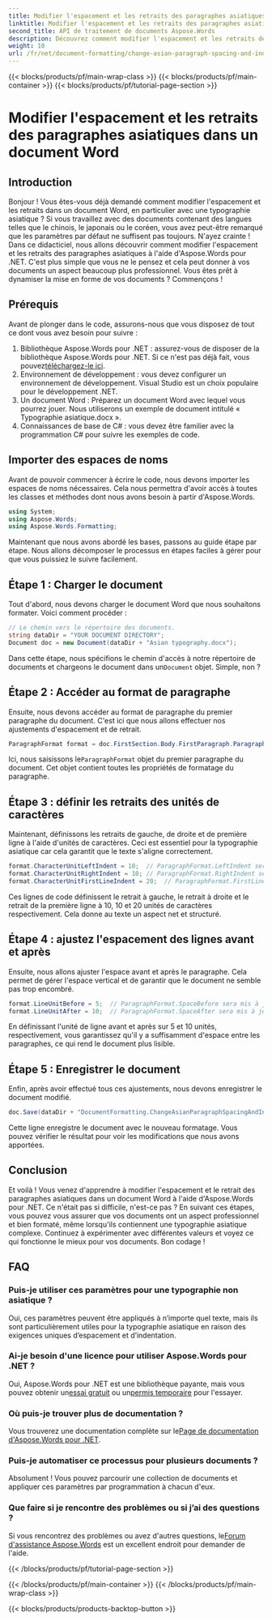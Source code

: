 ```yaml
---
title: Modifier l'espacement et les retraits des paragraphes asiatiques dans un document Word
linktitle: Modifier l'espacement et les retraits des paragraphes asiatiques dans un document Word
second_title: API de traitement de documents Aspose.Words
description: Découvrez comment modifier l'espacement et les retraits des paragraphes asiatiques dans les documents Word à l'aide d'Aspose.Words pour .NET avec ce guide complet, étape par étape.
weight: 10
url: /fr/net/document-formatting/change-asian-paragraph-spacing-and-indents/
---
```


{{< blocks/products/pf/main-wrap-class >}}
{{< blocks/products/pf/main-container >}}
{{< blocks/products/pf/tutorial-page-section >}}

# Modifier l'espacement et les retraits des paragraphes asiatiques dans un document Word

## Introduction

Bonjour ! Vous êtes-vous déjà demandé comment modifier l'espacement et les retraits dans un document Word, en particulier avec une typographie asiatique ? Si vous travaillez avec des documents contenant des langues telles que le chinois, le japonais ou le coréen, vous avez peut-être remarqué que les paramètres par défaut ne suffisent pas toujours. N'ayez crainte ! Dans ce didacticiel, nous allons découvrir comment modifier l'espacement et les retraits des paragraphes asiatiques à l'aide d'Aspose.Words pour .NET. C'est plus simple que vous ne le pensez et cela peut donner à vos documents un aspect beaucoup plus professionnel. Vous êtes prêt à dynamiser la mise en forme de vos documents ? Commençons !

## Prérequis

Avant de plonger dans le code, assurons-nous que vous disposez de tout ce dont vous avez besoin pour suivre :

1.  Bibliothèque Aspose.Words pour .NET : assurez-vous de disposer de la bibliothèque Aspose.Words pour .NET. Si ce n'est pas déjà fait, vous pouvez[téléchargez-le ici](https://releases.aspose.com/words/net/).
2. Environnement de développement : vous devez configurer un environnement de développement. Visual Studio est un choix populaire pour le développement .NET.
3. Un document Word : Préparez un document Word avec lequel vous pourrez jouer. Nous utiliserons un exemple de document intitulé « Typographie asiatique.docx ».
4. Connaissances de base de C# : vous devez être familier avec la programmation C# pour suivre les exemples de code.

## Importer des espaces de noms

Avant de pouvoir commencer à écrire le code, nous devons importer les espaces de noms nécessaires. Cela nous permettra d'avoir accès à toutes les classes et méthodes dont nous avons besoin à partir d'Aspose.Words.

```csharp
using System;
using Aspose.Words;
using Aspose.Words.Formatting;
```

Maintenant que nous avons abordé les bases, passons au guide étape par étape. Nous allons décomposer le processus en étapes faciles à gérer pour que vous puissiez le suivre facilement.

## Étape 1 : Charger le document

Tout d'abord, nous devons charger le document Word que nous souhaitons formater. Voici comment procéder :

```csharp
// Le chemin vers le répertoire des documents.
string dataDir = "YOUR DOCUMENT DIRECTORY";
Document doc = new Document(dataDir + "Asian typography.docx");
```

 Dans cette étape, nous spécifions le chemin d'accès à notre répertoire de documents et chargeons le document dans un`Document` objet. Simple, non ?

## Étape 2 : Accéder au format de paragraphe

Ensuite, nous devons accéder au format de paragraphe du premier paragraphe du document. C'est ici que nous allons effectuer nos ajustements d'espacement et de retrait.

```csharp
ParagraphFormat format = doc.FirstSection.Body.FirstParagraph.ParagraphFormat;
```

 Ici, nous saisissons le`ParagraphFormat` objet du premier paragraphe du document. Cet objet contient toutes les propriétés de formatage du paragraphe.

## Étape 3 : définir les retraits des unités de caractères

Maintenant, définissons les retraits de gauche, de droite et de première ligne à l'aide d'unités de caractères. Ceci est essentiel pour la typographie asiatique car cela garantit que le texte s'aligne correctement.

```csharp
format.CharacterUnitLeftIndent = 10;  // ParagraphFormat.LeftIndent sera mis à jour
format.CharacterUnitRightIndent = 10; // ParagraphFormat.RightIndent sera mis à jour
format.CharacterUnitFirstLineIndent = 20;  // ParagraphFormat.FirstLineIndent sera mis à jour
```

Ces lignes de code définissent le retrait à gauche, le retrait à droite et le retrait de la première ligne à 10, 10 et 20 unités de caractères respectivement. Cela donne au texte un aspect net et structuré.

## Étape 4 : ajustez l'espacement des lignes avant et après

Ensuite, nous allons ajuster l'espace avant et après le paragraphe. Cela permet de gérer l'espace vertical et de garantir que le document ne semble pas trop encombré.

```csharp
format.LineUnitBefore = 5;  // ParagraphFormat.SpaceBefore sera mis à jour
format.LineUnitAfter = 10;  // ParagraphFormat.SpaceAfter sera mis à jour
```

En définissant l'unité de ligne avant et après sur 5 et 10 unités, respectivement, vous garantissez qu'il y a suffisamment d'espace entre les paragraphes, ce qui rend le document plus lisible.

## Étape 5 : Enregistrer le document

Enfin, après avoir effectué tous ces ajustements, nous devons enregistrer le document modifié.

```csharp
doc.Save(dataDir + "DocumentFormatting.ChangeAsianParagraphSpacingAndIndents.doc");
```

Cette ligne enregistre le document avec le nouveau formatage. Vous pouvez vérifier le résultat pour voir les modifications que nous avons apportées.

## Conclusion

Et voilà ! Vous venez d'apprendre à modifier l'espacement et le retrait des paragraphes asiatiques dans un document Word à l'aide d'Aspose.Words pour .NET. Ce n'était pas si difficile, n'est-ce pas ? En suivant ces étapes, vous pouvez vous assurer que vos documents ont un aspect professionnel et bien formaté, même lorsqu'ils contiennent une typographie asiatique complexe. Continuez à expérimenter avec différentes valeurs et voyez ce qui fonctionne le mieux pour vos documents. Bon codage !

## FAQ

### Puis-je utiliser ces paramètres pour une typographie non asiatique ?
Oui, ces paramètres peuvent être appliqués à n’importe quel texte, mais ils sont particulièrement utiles pour la typographie asiatique en raison des exigences uniques d’espacement et d’indentation.

### Ai-je besoin d'une licence pour utiliser Aspose.Words pour .NET ?
 Oui, Aspose.Words pour .NET est une bibliothèque payante, mais vous pouvez obtenir un[essai gratuit](https://releases.aspose.com/) ou un[permis temporaire](https://purchase.aspose.com/temporary-license/) pour l'essayer.

### Où puis-je trouver plus de documentation ?
 Vous trouverez une documentation complète sur le[Page de documentation d'Aspose.Words pour .NET](https://reference.aspose.com/words/net/).

### Puis-je automatiser ce processus pour plusieurs documents ?
Absolument ! Vous pouvez parcourir une collection de documents et appliquer ces paramètres par programmation à chacun d'eux.

### Que faire si je rencontre des problèmes ou si j’ai des questions ?
 Si vous rencontrez des problèmes ou avez d'autres questions, le[Forum d'assistance Aspose.Words](https://forum.aspose.com/c/words/8) est un excellent endroit pour demander de l'aide.

{{< /blocks/products/pf/tutorial-page-section >}}

{{< /blocks/products/pf/main-container >}}
{{< /blocks/products/pf/main-wrap-class >}}

{{< blocks/products/products-backtop-button >}}
